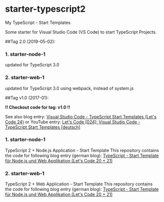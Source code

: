 # starter-typescript2
My TypeScript - Start Templates


Some starter for Visual Studio Code (VS Code) to start TypeScript Projects.



##Tag 2.0 (2019-05-02):


### 1. starter-node-1

updated for TypeScript 3.0


### 2. starter-web-1

updated for TypeScript 3.0
using webpack, instead of system.js



##Tag v1.0 (2017-01):

**!! Checkout code for tag: v1.0  !!**

See also blog entry: 
[Visual Studio Code - TypeScript Start Templates (Let's Code 24)](http://www.helmbergers.com/vscode-typescript-starter/)
or YouTube entry:
[Let's Code [024]:  Visual Studio Code - TypeScript Start Templates [deutsch]](https://youtu.be/niBcgPeDMbY)



### 1. starter-node-1

TypeScript 2 + Node.js Application - Start Template
This repository contains the code for following blog entry (german blog): 
[TypeScript - Start Template für Node.js und Web Applikation (Let's Code 20 + 21)](http://www.helmbergers.com/typescript-starttemplate)


### 2. starter-web-1

TypeScript 2 + Web Application - Start Template
This repository contains the code for following blog entry (german blog): 
[TypeScript - Start Template für Node.js und Web Applikation (Let's Code 20 + 21)](http://www.helmbergers.com/typescript-starttemplate)


